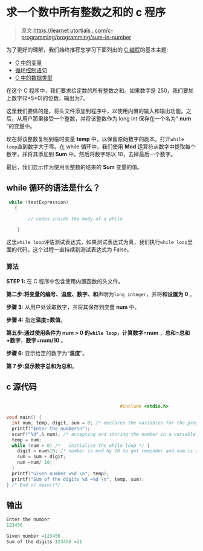# 求一个数中所有整数之和的 c 程序

> 原文:[https://learnet utortials . com/c-programming/programming/sum-in-number](https://learnetutorials.com/c-programming/programs/sum-integers-in-number)

为了更好的理解，我们始终推荐您学习下面列出的 [C 编程](../ "C programming")的基本主题:

*   [C 中的变量](../../c-programming/variables)
*   [循环控制语句](../../c-programming/loop-control-statements)
*   [C 中的数据类型](../../c-programming/data-types-modifiers)

在这个 C 程序中，我们要求给定数的所有整数之和。如果数字是 250，我们要加上数字(2+5+0)的位数，输出为7。

这里我们要做的是，将头文件添加到程序中，以使用内置的输入和输出功能。之后，从用户那里接受一个整数，并将该整数作为 long int 保存在一个名为“ **num** ”的变量中。

现在将该整数复制到临时变量 **temp** 中，以保留原始数字的副本。打开`while loop`直到数字大于零。在 while 循环中，我们使用 **Mod** 运算符从数字中提取每个数字，并将其添加到 **Sum** 中。然后将数字除以 10，去掉最后一个数字。

最后，我们显示作为使用长整数的结果的 **Sum** 变量的值。

## while 循环的语法是什么？

```c
 while (testExpression)
   {

        // codes inside the body of a while

    } 

```

这里`while loop`评估测试表达式，如果测试表达式为真，我们执行`while loop`里面的代码。这个过程一直持续到测试表达式为 False。

### 算法

**STEP 1:** 在 C 程序中包含使用内置函数的头文件。

**第二步:**将变量**的编号、温度、数字、和**声明为`long integer`，并将**和设置为 0** 。

**步骤 3:** 从用户处读取数字，并将其保存到变量 **num** 中。

**步骤 4:** 指定**温度=数值**。

**第五步:**通过使用条件为 **num > 0** 的`while loop`，计算**数字=num** ，**总和=总和+数字**，**数字=num/10** 。

**步骤 6:** 显示给定的数字为“**温度**”。

**第 7 步:**显示数字总和为**总和**。

## c 源代码

```c

                                          #include <stdio.h>

void main() {
  int num, temp, digit, sum = 0; /* declares the variables for the program */
  printf("Enter the number\n");
  scanf("%d",& num); /* accepting and storing the number in a variable */
  temp = num;
  while (num > 0) /*   initialize the while loop */ {
    digit = num%10; /* number is mod by 10 to get reminder and sum is added */
    sum = sum + digit;
    num =num/ 10;
  }
  printf("Given number =%d \n", temp);
  printf("Sum of the digits %d =%d \n", temp, sum);
} /* End of main()*/

```

## 输出

```c
Enter the number
123456

Given number =123456
Sum of the digits 123456 =21
```